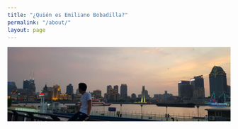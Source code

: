 ```yaml
---
title: "¿Quién es Emiliano Bobadilla?"
permalink: "/about/"
layout: page
---
```


![screenshot](https://raw.githubusercontent.com/BobadillaE/BobadillaE.github.io/master/archivos/shanghai.jpg)